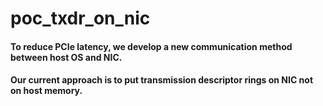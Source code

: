 # poc_txdr_on_nic
<h4>To reduce PCIe latency, we develop a new communication method between host OS and NIC. <br>
<h4> Our current approach is to put transmission descriptor rings on NIC not on host memory.
